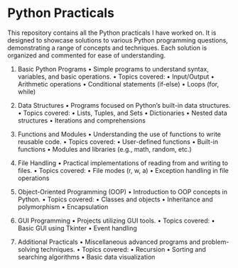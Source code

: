 <h1>Python Practicals</h1>

This repository contains all the Python practicals I have worked on. It is designed to showcase solutions to various Python programming questions, demonstrating a range of concepts and techniques. Each solution is organized and commented for ease of understanding.
1. Basic Python Programs
	•	Simple programs to understand syntax, variables, and basic operations.
	•	Topics covered:
	•	Input/Output
	•	Arithmetic operations
	•	Conditional statements (if-else)
	•	Loops (for, while)

2. Data Structures
	•	Programs focused on Python’s built-in data structures.
	•	Topics covered:
	•	Lists, Tuples, and Sets
	•	Dictionaries
	•	Nested data structures
	•	Iterations and comprehensions

3. Functions and Modules
	•	Understanding the use of functions to write reusable code.
	•	Topics covered:
	•	User-defined functions
	•	Built-in functions
	•	Modules and libraries (e.g., math, random, etc.)

4. File Handling
	•	Practical implementations of reading from and writing to files.
	•	Topics covered:
	•	File modes (r, w, a)
	•	Exception handling in file operations

5. Object-Oriented Programming (OOP)
	•	Introduction to OOP concepts in Python.
	•	Topics covered:
	•	Classes and objects
	•	Inheritance and polymorphism
	•	Encapsulation

6. GUI Programming
	•	Projects utilizing GUI tools.
	•	Topics covered:
	•	Basic GUI using Tkinter
	•	Event handling

7. Additional Practicals
	•	Miscellaneous advanced programs and problem-solving techniques.
	•	Topics covered:
	•	Recursion
	•	Sorting and searching algorithms
	•	Basic data visualization
